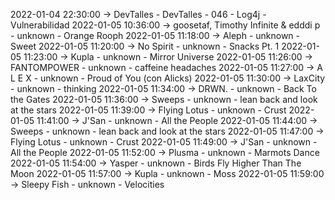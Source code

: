 2022-01-04 22:30:00 -> DevTalles - DevTalles - 046 - Log4j - Vulnerabilidad
2022-01-05 10:36:00 -> goosetaf, Timothy Infinite & edddi p - unknown - Orange Rooph
2022-01-05 11:18:00 -> Aleph - unknown - Sweet
2022-01-05 11:20:00 -> No Spirit - unknown - Snacks Pt. 1
2022-01-05 11:23:00 -> Kupla - unknown - Mirror Universe
2022-01-05 11:26:00 -> FANTOMPOWER - unknown - caffeine headaches
2022-01-05 11:27:00 -> A L E X - unknown - Proud of You (con Alicks)
2022-01-05 11:30:00 -> LaxCity - unknown - thinking
2022-01-05 11:34:00 -> DRWN. - unknown - Back To the Gates
2022-01-05 11:36:00 -> Sweeps - unknown - lean back and look at the stars
2022-01-05 11:39:00 -> Flying Lotus - unknown - Crust
2022-01-05 11:41:00 -> J'San - unknown - All the People
2022-01-05 11:44:00 -> Sweeps - unknown - lean back and look at the stars
2022-01-05 11:47:00 -> Flying Lotus - unknown - Crust
2022-01-05 11:49:00 -> J'San - unknown - All the People
2022-01-05 11:52:00 -> Plusma - unknown - Marmots Dance
2022-01-05 11:54:00 -> Yasper - unknown - Birds Fly Higher Than The Moon
2022-01-05 11:57:00 -> Kupla - unknown - Moss
2022-01-05 11:59:00 -> Sleepy Fish - unknown - Velocities
